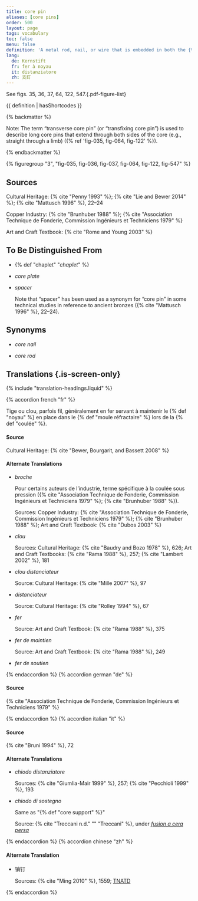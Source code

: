```yaml
---
title: core pin
aliases: [core pins]
order: 500
layout: page
tags: vocabulary
toc: false
menu: false
definition: 'A metal rod, nail, or wire that is embedded in both the {% def "core" %} and the outer {% def "mold" %} and serves to secure the core in place during the {% def "pour" %}. Core pins have traditionally been made of copper alloys, iron, or steel, and today are generally made of stainless steel.'
lang:
  de: Kernstift
  fr: fer à noyau
  it: distanziatore
  zh: 支釘
---
```


See figs. 35, 36, 37, 64, 122, 547.{.pdf-figure-list}

{{ definition | hasShortcodes }}

{% backmatter %}

Note: The term “transverse core pin” (or “transfixing core pin”) is used to describe long core pins that extend through both sides of the core (e.g., straight through a limb) ({% ref 'fig-035, fig-064, fig-122' %}).

{% endbackmatter %}

{% figuregroup "3", "fig-035, fig-036, fig-037, fig-064, fig-122, fig-547" %}

## Sources

Cultural Heritage: {% cite "Penny 1993" %}; {% cite "Lie and Bewer 2014" %}; {% cite "Mattusch 1996" %}, 22–24

Copper Industry: {% cite "Brunhuber 1988" %}; {% cite "Association Technique de Fonderie, Commission Ingénieurs et Techniciens 1979" %}

Art and Craft Textbook: {% cite "Rome and Young 2003" %}

## To Be Distinguished From

- {% def "chaplet" "*chaplet*" %}

- *core plate*

- *spacer*

    Note that “spacer” has been used as a synonym for “core pin” in some technical studies in reference to ancient bronzes ({% cite "Mattusch 1996" %}, 22–24).

## Synonyms

- *core nail*

- *core rod*

## Translations {.is-screen-only}

<div class="accordion">
{% include "translation-headings.liquid" %}

{% accordion french "fr" %}

Tige ou clou, parfois fil, généralement en fer servant à maintenir le {% def "noyau" %} en place dans le {% def "moule réfractaire" %} lors de la {% def "coulée" %}.

#### Source

Cultural Heritage: {% cite "Bewer, Bourgarit, and Bassett 2008" %}

#### Alternate Translations

- *broche*

    Pour certains auteurs de l’industrie, terme spécifique à la coulée sous pression ({% cite "Association Technique de Fonderie, Commission Ingénieurs et Techniciens 1979" %}; {% cite "Brunhuber 1988" %}).

    Sources: Copper Industry: {% cite "Association Technique de Fonderie, Commission Ingénieurs et Techniciens 1979" %}; {% cite "Brunhuber 1988" %}; Art and Craft Textbook: {% cite "Dubos 2003" %}

- *clou*

    Sources: Cultural Heritage: {% cite "Baudry and Bozo 1978" %}, 626; Art and Craft Textbooks: {% cite "Rama 1988" %}, 257; {% cite "Lambert 2002" %}, 181

- *clou distanciateur*

    Source: Cultural Heritage: {% cite "Mille 2007" %}, 97

- *distanciateur*

    Source: Cultural Heritage: {% cite "Rolley 1994" %}, 67

- *fer*

    Source: Art and Craft Textbook: {% cite "Rama 1988" %}, 375

- *fer de maintien*

    Source: Art and Craft Textbook: {% cite "Rama 1988" %}, 249

- *fer de soutien*

{% endaccordion %}
{% accordion german "de" %}

#### Source

{% cite "Association Technique de Fonderie, Commission Ingénieurs et Techniciens 1979" %}

{% endaccordion %}
{% accordion italian "it" %}

#### Source 

{% cite "Bruni 1994" %}, 72

#### Alternate Translations

- *chiodo distanziatore*

    Sources: {% cite "Giumlia-Mair 1999" %}, 257; {% cite "Pecchioli 1999" %}, 193

- *chiodo di sostegno*

    Same as "{% def "core support" %}"

    Source: {% cite "Treccani n.d." "" "Treccani" %}, under [*fusion a cera persa*](https://www.treccani.it/enciclopedia/fusione_%28Enciclopedia-Italiana%29)

{% endaccordion %}
{% accordion chinese "zh" %}

#### Alternate Translation

- <span lang="zh">销钉</span>

    Sources: {% cite "Ming 2010" %}, 1559; [TNATD](https://terms.naer.edu.tw/detail/625481/?index=3)

{% endaccordion %}

</div>
